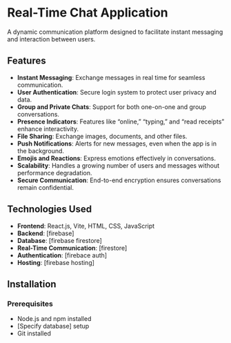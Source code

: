 # Real-Time Chat Application  

A dynamic communication platform designed to facilitate instant messaging and interaction between users.  

## Features  
- **Instant Messaging**: Exchange messages in real time for seamless communication.  
- **User Authentication**: Secure login system to protect user privacy and data.  
- **Group and Private Chats**: Support for both one-on-one and group conversations.  
- **Presence Indicators**: Features like “online,” “typing,” and “read receipts” enhance interactivity.  
- **File Sharing**: Exchange images, documents, and other files.  
- **Push Notifications**: Alerts for new messages, even when the app is in the background.  
- **Emojis and Reactions**: Express emotions effectively in conversations.  
- **Scalability**: Handles a growing number of users and messages without performance degradation.  
- **Secure Communication**: End-to-end encryption ensures conversations remain confidential.  

## Technologies Used  
- **Frontend**: React.js, Vite, HTML, CSS, JavaScript  
- **Backend**: [firebase]  
- **Database**: [firebase firestore]  
- **Real-Time Communication**: [firestore]  
- **Authentication**: [firebace auth]  
- **Hosting**: [firebase hosting]  

## Installation  

### Prerequisites  
- Node.js and npm installed  
- [Specify database] setup  
- Git installed  

